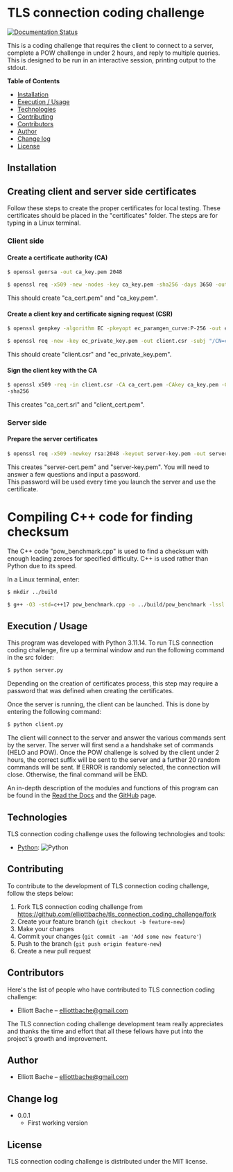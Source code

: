 # TLS connection coding challenge

[![Documentation Status](https://readthedocs.org/projects/tls-connection-coding-challenge/badge/?version=latest)](https://tls-connection-coding-challenge.readthedocs.io/en/latest/?badge=latest)

This is a coding challenge that requires the client to connect to a server,
complete a POW challenge in under 2 hours, and reply to multiple queries.
This is designed to be run in an interactive session, printing output to the
stdout.

**Table of Contents**

- [Installation](#installation)
- [Execution / Usage](#execution--usage)
- [Technologies](#technologies)
- [Contributing](#contributing)
- [Contributors](#contributors)
- [Author](#author)
- [Change log](#change-log)
- [License](#license)

## Installation
## Creating client and server side certificates
Follow these steps to create the proper certificates for local testing.  These certificates should be placed in the
"certificates" folder.  The steps are for typing in a Linux terminal. 
### Client side
#### Create a certificate authority (CA)
```sh
$ openssl genrsa -out ca_key.pem 2048
```
```sh
$ openssl req -x509 -new -nodes -key ca_key.pem -sha256 -days 3650 -out ca_cert.pem -subj "/CN=My Test CA"
```
This should create "ca_cert.pem" and "ca_key.pem".

#### Create a client key and certificate signing request (CSR)
```sh
$ openssl genpkey -algorithm EC -pkeyopt ec_paramgen_curve:P-256 -out ec_private_key.pem
```
```sh
$ openssl req -new -key ec_private_key.pem -out client.csr -subj "/CN=client"
```
This should create "client.csr" and "ec_private_key.pem".

#### Sign the client key with the CA
```sh
$ openssl x509 -req -in client.csr -CA ca_cert.pem -CAkey ca_key.pem -CAcreateserial -out client_cert.pem -days 365
-sha256
```
This creates "ca_cert.srl" and "client_cert.pem".

### Server side
#### Prepare the server certificates
```sh
$ openssl req -x509 -newkey rsa:2048 -keyout server-key.pem -out server-cert.pem -days 365
```


This creates "server-cert.pem" and "server-key.pem".  You will need to answer a few questions and input a password.  
This password will be used every time you launch the server and use the certificate. 

# Compiling C++ code for finding checksum
The C++ code "pow_benchmark.cpp" is used to find a checksum with enough leading zeroes for specified difficulty.  C++
is used rather than Python due to its speed.

In a Linux terminal, enter:
```sh
$ mkdir ../build
```
```sh
$ g++ -O3 -std=c++17 pow_benchmark.cpp -o ../build/pow_benchmark -lssl -lcrypto -pthread
```

## Execution / Usage

This program was developed with Python 3.11.14.  To run TLS connection coding challenge,
fire up a terminal window and run the following command in the src folder:
```sh
$ python server.py
```

Depending on the creation of certificates process, this step may require a password that was defined when creating
the certificates.

Once the server is running, the client can be launched.  This is done by entering the following command:
```sh
$ python client.py
```

The client will connect to the server and answer the various commands sent by the server.  The server will first send a
a handshake set of commands (HELO and POW).  Once the POW challenge is solved by the client under 2 hours, the correct
suffix will be sent to the server and a further 20 random commands will be sent.  If ERROR is randomly selected, the
connection will close.  Otherwise, the final command will be END.

An in-depth description of the modules and functions of this program can be found in the [Read the Docs](https://tls-connection-coding-challenge.readthedocs.io/en/latest/index.html) and the [GitHub](https://github.com/elliottbache/tls_connection_coding_challenge) page.

## Technologies

TLS connection coding challenge uses the following technologies and tools:

- [Python](https://www.python.org/): ![Python](https://img.shields.io/badge/python-3670A0?style=for-the-badge&logo=python&logoColor=ffdd54)

## Contributing

To contribute to the development of TLS connection coding challenge, follow the steps below:

1. Fork TLS connection coding challenge from <https://github.com/elliottbache/tls_connection_coding_challenge/fork>
2. Create your feature branch (`git checkout -b feature-new`)
3. Make your changes
4. Commit your changes (`git commit -am 'Add some new feature'`)
5. Push to the branch (`git push origin feature-new`)
6. Create a new pull request

## Contributors

Here's the list of people who have contributed to TLS connection coding challenge:

- Elliott Bache – elliottbache@gmail.com

The TLS connection coding challenge development team really appreciates and thanks the time and effort that all
these fellows have put into the project's growth and improvement.

## Author

- Elliott Bache – elliottbache@gmail.com

## Change log

- 0.0.1
    - First working version

## License

TLS connection coding challenge is distributed under the MIT license. 

